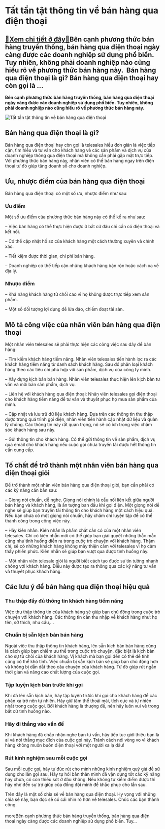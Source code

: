 Tất tần tật thông tin về bán hàng qua điện thoại
================================================

[:gift:Xem chi tiết ở đây:gift:](https://hddtvn.com/tat-tan-tat-thong-tin-ve-ban-hang-qua-dien-thoai/)Bên cạnh phương thức bán hàng truyền thống, bán hàng qua điện thoại ngày càng được các doanh nghiệp sử dụng phổ biến. Tuy nhiên, không phải doanh nghiệp nào cũng hiểu rõ về phương thức bán hàng này.  Bán hàng qua điện thoại là gì? Bán hàng qua điện thoại hay còn gọi là …
-------------------------------------------------------------------------------------------------------------------------------------------------------------------------------------------------------------------------------------------------------------------------------

**Bên cạnh phương thức bán hàng truyền thống, bán hàng qua điện thoại ngày càng được các doanh nghiệp sử dụng phổ biến. Tuy nhiên, không phải doanh nghiệp nào cũng hiểu rõ về phương thức bán hàng này.**


![Tất tần tật thông tin về bán hàng qua điện thoại](https://hddtvn.com/wp-content/uploads/2021/01/friendly-handsome-man-working-call-center-office-with-team_8087-1748.jpg)


**Bán hàng qua điện thoại là gì?**
----------------------------------


Bán hàng qua điện thoại hay còn gọi là telesales hiểu đơn giản là việc tiếp cận, tìm hiểu và tư vấn cho khách hàng về các sản phẩm và dịch vụ của doanh nghiệp thông qua điện thoại mà không cần phải gặp mặt trực tiếp. Với phương thức bán hàng này, nhân viên có thể bán hàng ngay trên điện thoại từ đó giúp tăng doanh số cho doanh nghiệp.


Ưu, nhược điểm của bán hàng qua điện thoại
------------------------------------------


Bán hàng qua điện thoại có một số ưu, nhược điểm như sau:


### Ưu điểm


Một số ưu điểm của phương thức bán hàng này có thể kể ra như sau:


– Việc bán hàng có thể thực hiện được ở bất cứ đâu chỉ cần có điện thoại và kết nối.


– Có thể cập nhật hồ sơ của khách hàng một cách thường xuyên và chính xác.


– Tiết kiệm được thời gian, chi phí bán hàng.


– Doanh nghiệp có thể tiếp cận những khách hàng bận rộn hoặc cách xa về địa lý.


### Nhược điểm


– Khả năng khách hàng từ chối cao vì họ không được trực tiếp xem sản phẩm.


– Một số đối tượng lợi dụng để lừa đảo, chiếm đoạt tài sản.


**Mô tả công việc của nhân viên** **bán hàng qua điện thoại**
-------------------------------------------------------------


Một nhân viên telesales sẽ phải thực hiện các công việc sau đây để bán hàng:


– Tìm kiếm khách hàng tiềm năng. Nhân viên telesales tiến hành lọc ra các khách hàng tiềm năng từ danh sách khách hàng. Sau đó phân loại khách hàng theo các tiêu chí phù hợp với sản phẩm, dịch vụ của công ty mình.


– Xây dựng kịch bản bán hàng. Nhân viên telesales thực hiện lên kịch bản tư vấn và mời bán sản phẩm, dịch vụ.


– Liên hệ với khách hàng qua điện thoại: Nhân viên telesales gọi điện thoại cho khách hàng tiềm năng để tư vấn và thuyết phục họ mua sản phẩm của mình.


– Cập nhật và lưu trữ dữ liệu khách hàng. Dựa trên các thông tin thu thập được trong quá trình gọi điện, nhân viên tiến hành cập nhật dữ liệu và quản lý chúng. Các thông tin này rất quan trọng, nó sẽ có ích trong việc chăm sóc khách hàng sau này.


– Gửi thông tin cho khách hàng. Có thể gửi thông tin về sản phẩm, dịch vụ qua email cho khách hàng nếu cuộc gọi chưa truyền tải được hết thông tin cần cung cấp.


Tố chất để trở thành một nhân viên bán hàng qua điện thoại giỏi
---------------------------------------------------------------


Để trở thành một nhân viên bán hàng qua điện thoại giỏi, bạn cần phải có các kỹ năng căn bản sau:


– Giọng nói chuẩn, dễ nghe. Giọng nói chính là cầu nối liên kết giữa người bán hàng và khách hàng, là ấn tượng ban đầu khi gọi điện. Một giọng nói dễ nghe sẽ giúp bạn truyền tải thông tin cho khách hàng một cách hiệu quả. Nếu bạn chưa có một giọng nói chuẩn, hãy chăm chỉ luyện tập để có thể thành công trong công việc này.


– Hãy kiên nhẫn. Kiên nhẫn là phẩm chất cần có của một nhân viên telesales. Chỉ có kiên nhẫn mới có thể giúp bạn giải quyết những thắc mắc cũng như tình huống diễn ra trong cuộc trò chuyện với khách hàng. Thậm chí, sẽ có những khách hàng không mấy thiện cảm với telesales vì họ cảm thấy phiền phức. Kiên nhẫn sẽ giúp bạn vượt qua được tình huống này.


– Một nhân viên telesale giỏi là người biết cách tạo được sự tin tưởng nhanh chóng với khách hàng. Điều này được tạo ra thông qua các kỹ năng tư vấn và thuyết phục khách hàng.


Các lưu ý để bán hàng qua điện thoại hiệu quả
---------------------------------------------


### **Thu thập đầy đủ thông tin khách hàng tiềm năng**


Việc thu thập thông tin của khách hàng sẽ giúp bạn chủ động trong cuộc trò chuyện với khách hàng. Các thông tin cần thu nhập về khách hàng như: họ tên, sở thích, nhu cầu,…


### Chuẩn bị sẵn kịch bản bán hàng


Ngoài việc thu thập thông tin khách hàng, lên sẵn kịch bản bán hàng cũng là cách giúp bạn chiếm ưu thế trong cuộc trò chuyện, đặc biệt là kịch bản cho sự từ chối của khách hàng. Vị khách mà bạn gọi đến có thế dễ tính cũng có thể khó tính. Việc chuẩn bị sẵn kịch bản sẽ giúp bạn chủ động hơn và không bị dẫn dắt theo câu chuyện của khách hàng. Từ đó giúp rút ngắn thời gian và nâng cao chất lượng của cuộc gọi.


### **Tập luyện kịch bản trước khi gọi**


Khi đã lên sẵn kịch bản, hãy tập luyện trước khi gọi cho khách hàng để các phản xạ trở nên tự nhiên. Hãy giữ tâm thế thoải mái, tích cực và tự nhiên nhất trong cuộc gọi. Bởi khách hàng là thượng đế, nên hãy luôn vui vẻ trong bất cứ tình huống nào.


### **Hãy đi thẳng vào vấn đề**


Khi khách hàng đã chấp nhận nghe bạn tư vấn, hãy tiếp tục giới thiệu bạn là ai và nói thẳng mục đích của cuộc gọi này. Tránh cách nói vòng vo vì khách hàng không muốn buôn điện thoại với một người xa lạ đâu!


### **Rút kinh nghiệm sau mỗi cuộc gọi**


Sau mỗi cuộc gọi, hãy tự đúc rút cho mình những kinh nghiệm quý giá để sử dụng cho lần gọi sau. Hãy tự hỏi bản thân mình đã vận dụng tốt các kỹ năng hay chưa, có còn thiếu sót ở đâu không. Nếu không tự kiểm điểm được thì hãy nhờ đến sự trợ giúp của đồng đội mình để khắc phục cho lần sau.


Trên đây là một số chia sẻ về bán hàng qua điện thoại. Hy vọng với những chia sẻ này, bạn đọc sẽ có cái nhìn rõ hơn về telesales. Chúc các bạn thành công.


#### 


moreBên cạnh phương thức bán hàng truyền thống, bán hàng qua điện thoại ngày càng được các doanh nghiệp sử dụng phổ biến. Tuy…

